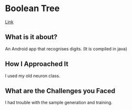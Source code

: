 # Boolean Tree
[Link](https://github.com/OriontheCat/digit-recogniser/)
## What is it about?
An Android app that recognises digits. (It is compiled in java)
## How I Approached It
I used my old neuron class.
## What are the Challenges you Faced
I had trouble with the sample generation and training.
